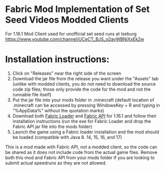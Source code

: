 # Fabric Mod Implementation of Set Seed Videos Modded Clients
For 1.16.1
Mod Client used for unofficial set seed runs at Iseburg https://www.youtube.com/channel/UCeCT_BJS_o2avWBNiXxEk2w

# Installation instructions:

1. Click on "Releases" near the right side of the screen
2. Download the jar file from the release you want under the "Assets" tab (unlike with modded clients, you do not need to download the source code zip files; those only provide the code for the mod and not the runnable file itself)
3. Put the jar file into your mods folder in .minecraft (default location of .minecraft can be accessed by pressing WindowsKey + R and typing in "%AppData%" without the quotation marks)
4. Download both [Fabric Loader](https://fabricmc.net/use/) and [Fabric API](https://www.curseforge.com/minecraft/mc-mods/fabric-api/files/3049057) for 1.16.1 and follow their installation instructions (run the exe for Fabric Loader and drop the Fabric API jar file into the mods folder)
5. Launch the game using a Fabric loader installation and the mod should be loaded (compatible with Java 8. 14, 15, 16, and 17)

This is a mod made with Fabric API, not a modded client, so the code can be shared as it does not include code from the actual game files.
Remove both this mod and Fabric API from your mods folder if you are looking to submit actual speedruns as they are not allowed.
